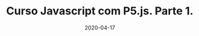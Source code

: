 ---
layout: page
title: "Curso Javascript com P5.js. Parte 1."
date: 2020-04-17
type: video
description: Este é o primeiro vídeo do curso de JavaScript com P5.js. Vamos aprender do início como programar várias coisas visuais e interessantes usando JavaScript junto com a biblioteca P5.js.
entry_number: 15
youtube_video_id: b3zKBxg_ShQ
repository: 0015-curso-javascript-com-p5-parte1
has_code: false
has_p5: true
p5_code_id: OJnWfJSM
tags: [Curso Javascript, P5]
playlists: [Curso de JavaScript com P5.js]
permalink: /curso-javascript-p5-1/
---
